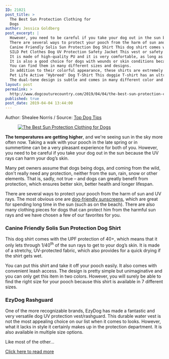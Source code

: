 ```yaml
---
ID: 21021
post_title: >
  The Best Sun Protection Clothing for
  Dogs
author: Jessica Goldberg
post_excerpt: |
  However, you need to be careful if you take your dog out in the sun because the UV rays can harm your dog’s skin.
  There are several ways to protect your pooch from the harm of sun and UV rays.
  Canine Friendly Solis Sun Protection Dog Shirt This dog shirt comes with the UPF protection of 40+, which means that it only lets through 1/40th of the sun rays to get to your dog’s skin.
  SILD Pet Clothes Dog UV Protection Safety Jacket This vest or safety jacket is one of the best options when it comes to sun protection for your pooch.
  It is made of high-quality PU and it is very comfortable, as long as you find the right size.
  It is also a good choice for dogs with wounds or skin conditions because it is extremely lightweight and comfortable.
  You can find them in many different sizes and designs.
  In addition to their colorful appearance, these shirts are extremely comfortable and lightweight.
  Pet Life Active ‘Hybreed' Dog T-Shirt This doggie T-shirt has an ultra-thin, perforated and lightweight design, which makes the shirt extremely breathable and stretchy.
  The dual-tone design is subtle and comes in many different color and sizes.
layout: post
permalink: >
  http://www.dogcouturecountry.com/2019/04/04/the-best-sun-protection-clothing-for-dogs/
published: true
post_date: 2019-04-04 13:44:00
---
```

<p class="article-info-author-source"> <span>Author: Shealee Norris</span>&nbsp;/&nbsp;<span>Source: <a href="https://topdogtips.com/best-sun-protection-clothing-for-dogs/" target="_blank">Top Dog Tips</a></span> </p> <figure><a data-caption="" href="https://topdogtips.com/wp-content/uploads/2019/04/The-Best-Sun-Protection-Clothing-for-Dogs.jpg"><img alt="The Best Sun Protection Clothing for Dogs" sizes="(max-width: 681px) 100vw, 681px" src="https://topdogtips.com/wp-content/uploads/2019/04/The-Best-Sun-Protection-Clothing-for-Dogs.jpg" srcset="https://topdogtips.com/wp-content/uploads/2019/04/The-Best-Sun-Protection-Clothing-for-Dogs-681x438.jpg 681w, https://topdogtips.com/wp-content/uploads/2019/04/The-Best-Sun-Protection-Clothing-for-Dogs-300x194.jpg 300w, https://topdogtips.com/wp-content/uploads/2019/04/The-Best-Sun-Protection-Clothing-for-Dogs-160x103.jpg 160w, https://topdogtips.com/wp-content/uploads/2019/04/The-Best-Sun-Protection-Clothing-for-Dogs-653x420.jpg 653w, https://topdogtips.com/wp-content/uploads/2019/04/The-Best-Sun-Protection-Clothing-for-Dogs-341x220.jpg 341w, https://topdogtips.com/wp-content/uploads/2019/04/The-Best-Sun-Protection-Clothing-for-Dogs-640x411.jpg 640w, https://topdogtips.com/wp-content/uploads/2019/04/The-Best-Sun-Protection-Clothing-for-Dogs.jpg 700w"></a></figure>
<p><strong>The temperatures are getting higher</strong>, and we're seeing sun in the sky more often now. Taking a walk with your pooch in the late spring or in summertime can be a very pleasant experience for both of you. However, you need to be careful if you take your dog out in the sun because the UV rays can harm your dog’s skin.</p>
<p>Many pet owners assume that dogs being dogs, and coming from the wild, don't really need any protection, neither from the sun, rain, snow or other elements. That is, sadly, not true – and dogs can greatly benefit from protection, which ensures better skin, better health and longer lifespan.</p>
<p>There are several ways to protect your pooch from the harm of sun and UV rays. The most obvious one are <a href="https://topdogtips.com/best-dog-sunscreen/">dog-friendly sunscreens</a>, which are great for spending long time in the sun (such as on the beach). There are also many clothing pieces for dogs that can protect him from the harmful sun rays and we have chosen a few of our favorites for you.</p>
<h3><strong>Canine Friendly Solis Sun Protection Dog Shirt</strong></h3>
<p>This dog shirt comes with the UPF protection of 40+, which means that it only lets through 1/40<sup>th</sup> of the sun rays to get to your dog’s skin. It is made of a stretchy, UV-protected fabric, which also provides for a quick drying if the shirt gets wet.</p>
<p>You can put this shirt and take it off your pooch easily. It also comes with convenient leash access. The design is pretty simple but unimaginative and you can only get this item in two colors. However, you will surely be able to find the right size for your pooch because this shirt is available in 7 different sizes.</p>
<h3><strong>EzyDog Rashguard</strong></h3>
<p>One of the more recognizable brands, EzyDog has made a fantastic and very versatile dog UV protection vest/rashguard. This durable water vest is not the most appealing choice on our list when it comes to looks. However, what it lacks in style it certainly makes up in the protection department. It is also available in multiple size options.</p>
<p>Like most of the other...</p> <p class="article-info-more"> <a href="https://topdogtips.com/best-sun-protection-clothing-for-dogs/" target="_blank">Click here to read more</a> </p>